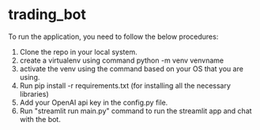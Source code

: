 # trading_bot

To run the application, you need to follow the below procedures:

1. Clone the repo in your local system.
2. create a virtualenv using command python -m venv venvname
3. activate the venv using the command based on your OS that you are using.
4. Run pip install -r requirements.txt (for installing all the necessary libraries)
5. Add your OpenAI api key in the config.py file.
6. Run "streamlit run main.py" command to run the streamlit app and chat with the bot.
